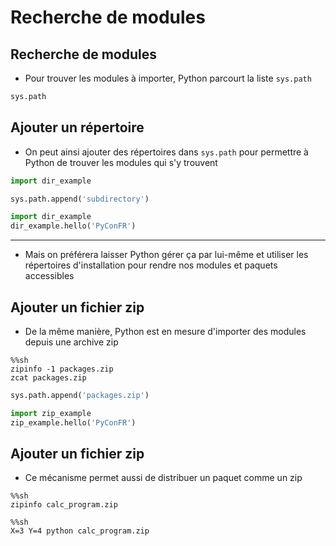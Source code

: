 # Recherche de modules

## Recherche de modules

- Pour trouver les modules à importer, Python parcourt la liste `sys.path`

```python
sys.path
```

## Ajouter un répertoire

- On peut ainsi ajouter des répertoires dans `sys.path` pour permettre à Python de trouver les modules qui s'y trouvent

```python
import dir_example
```

```python
sys.path.append('subdirectory')

import dir_example
dir_example.hello('PyConFR')
```

---

- Mais on préférera laisser Python gérer ça par lui-même et utiliser les répertoires d'installation pour rendre nos modules et paquets accessibles

## Ajouter un fichier zip

- De la même manière, Python est en mesure d'importer des modules depuis une archive zip

```shell
%%sh
zipinfo -1 packages.zip
zcat packages.zip
```

```python
sys.path.append('packages.zip')

import zip_example
zip_example.hello('PyConFR')
```

## Ajouter un fichier zip

- Ce mécanisme permet aussi de distribuer un paquet comme un zip

```shell
%%sh
zipinfo calc_program.zip
```

```shell
%%sh
X=3 Y=4 python calc_program.zip
```
